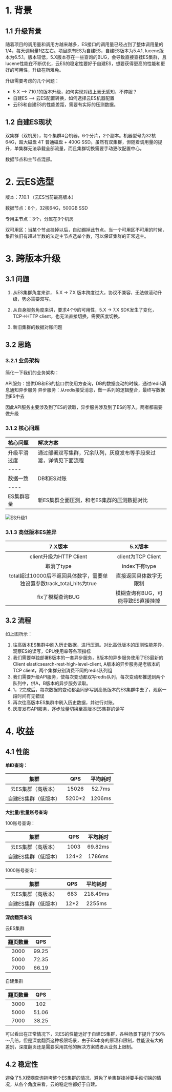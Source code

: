 # 1. 背景

##  1.1 升级背景	   

随着项目的调用量和调用方越来越多，ES接口的调用量已经占到了整体调用量的1/4，每天调用量1亿左右。项目原有ES为自建ES，自建ES版本为5.4.1,  lucene版本为6.5.1。版本较低，5.X版本存在一些查询的BUG，会导致直接查挂ES集群，且lucene性能在不断优化，云ES的稳定性要好于自建ES，想要获得更高的性能和更好的可用性，升级在所难免。

升级需要考虑的几个问题：

* 5.X  -->  7.10.1的版本升级，如何实现对线上毫无感知，不停服？
* 自建ES --> 云ES配置转换，如何选择云ES机器配置
* 云ES和自建ES的性能差距，需要有实际的压测数据。 

## 1.2 自建ES现状

双集群（双机房），每个集群4台机器，6个分片，2个副本。机器型号为32核64G，超大磁盘 4T 普通磁盘 + 400G SSD。虽然有双集群，但随着调用量的提升，单集群无法承载全部流量，而且集群切换需要手动更改配置中心。

数据节点和主节点混部。



# 2. 云ES选型

版本：7.10.1 （云ES当前最高版本）

数据节点：8个，32核64G，500GB SSD

专用主节点：3个，分属在3个机房

双可用区：当某个节点挂掉以后，自动踢掉此节点。当一个可用区不可用的时候，集群依旧有超过半数的法定主节点选举个数，可以保证集群的正常选主。



# 3. 跨版本升级

## 3.1 问题

1. 从ES集群角度来讲， 5.X -> 7.X 版本跨度过大，协议不兼容，无法做滚动升级，势必需要双写。

2. 从自身服务角度来讲，要求4个9的可用性，5.X -> 7.X SDK发生了变化，TCP->HTTP client，也无法直接切换，需要灰度切换。

3. 新旧集群的数据对账问题

   

## 3.2 思路

### 3.2.1 业务架构

简化一下我们的业务架构：

API服务：提供DB和ES的接口供使用方查询，DB的数据变动的时候，通过redis消息通知异步服务
异步服务：从redis接受消息，做一系列的逻辑整合，最终写数据到ES中去

因此API服务主要涉及到了ES的读取，异步服务涉及到了ES的写入。两者都需要做升级



### 3.1.2 核心问题

|   核心问题   | 解决方案                                                     |
|:-------------|:------------------------------------------------------------ |
| 升级平滑过度 | 通过部署双写集群，冗余队列，灰度发布等手段来过渡，详情见下面流程 |
|----
|   数据一致   | DB和ES对账                                                   |
|----
|  ES集群容量  | 新ES集群全面压测，和老ES集群的压测数据对比                   |

![ES升级1](https://fayewu.github.io/assets/img/ES%E5%8D%87%E7%BA%A71.jpeg)



### 3.1.3 高低版本ES差异

|                           7.X版本                            |              5.X版本              |
| :----------------------------------------------------------: | :-------------------------------: |
|                   client升级为HTTP Client                    |        client为TCP Client         |
|                          取消了type                          |           index下有type           |
| total超过10000后不返回具体数字，需要单独设置参数track_total_hits为true |      直接返回具体数字无限制       |
|                       fix了模糊查询BUG                       | 模糊查询有BUG，可能导致ES直接挂掉 |



## 3.2 流程

如上图所示：

1. 往高版本ES集群中刷入历史数据，进行压测。对比高低版本的压测性能差异，观察ES的读写，CPU使用率等各项指标
2. 我们需要单独部署B版本的一套异步服务，B版本的异步服务使用了ES最新的Client elasticsearch-rest-high-level-client,  A版本的异步服务是老版本的TCP client，两个集群分别消费不同的redis队列组
3. 我们需要升级API服务，使每次变动都双写redis队列，每次变动都推送到两个队列中，供A，B版本的异步服务读取。
4. 1，2完成后，每次数据的变动都会同步写到高低版本的ES集群中去了，观察一段时间有无错误
5. 再次往高版本ES集群中刷入历史数据，并进行对账。
6. 灰度发布API服务，逐步放量切换至高版本ES集群的读写



# 4. 收益

## 4.1 性能

**单ID查询：**

|         集群         |  QPS   | 平均耗时 |
| :------------------: | :----: | :------: |
|  云ES集群（高版本）  | 15026  |  52.7ms  |
| 自建ES集群（低版本） | 5200*2 |  1206ms  |

**大批量/批量账号查询**

100账号查询：

|         集群         |  QPS  | 平均耗时 |
| :------------------: | :---: | :------: |
|  云ES集群（高版本）  | 1003  | 69.82ms  |
| 自建ES集群（低版本） | 124*2 |  1786ms  |

1000账号查询：

|         集群         | QPS  | 平均耗时 |
| :------------------: | :--: | :------: |
|  云ES集群（高版本）  | 683  | 218.49ms |
| 自建ES集群（低版本） | 12*2 |  2255ms  |



**深度翻页查询**

云ES集群

| 翻页数量 |  QPS  |
| :------: | :---: |
|   3000   | 99.25 |
|   5000   | 72.35 |
|   7000   | 66.19 |

自建集群

| 翻页数量 |  QPS  |
| :------: | :---: |
|   3000   |  102  |
|   5000   | 51.06 |
|   7000   | 38.25 |



可以看出在正常情况下，云ES的性能远好于自建ES集群，各种场景下提升了50%～几倍，但是深度翻页这种极限场景，由于ES本身的原理和限制，性能没有大的差别，深度翻页还是需要采用其他的解决方案或者从业务上限制。

## 4.2 稳定性

避免了5.X模糊查询拖垮整个ES集群的情况，避免了单集群挂掉要手动切换的情况，从各个角度来看，云的稳定性都好于自建。
